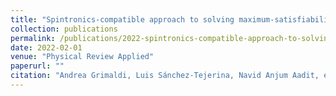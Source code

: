 ```yaml
---
title: "Spintronics-compatible approach to solving maximum-satisfiability problems with probabilistic computing, invertible logic, and parallel tempering"
collection: publications
permalink: /publications/2022-spintronics-compatible-approach-to-solving-maximum
date: 2022-02-01
venue: "Physical Review Applied"
paperurl: ""
citation: "Andrea Grimaldi, Luis Sánchez-Tejerina, Navid Anjum Aadit, et al. (2022). Spintronics-compatible approach to solving maximum-satisfiability problems with probabilistic computing, invertible logic, and parallel tempering. Physical Review Applied, 17(2):024052."
---
```

